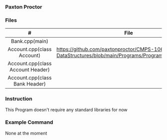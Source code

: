 
### Paxton Proctor

### Files

|   #   | File            | Description                                        |
| :---: | --------------- | -------------------------------------------------- |
|   Bank.cpp(main) |  |
|   Account.cpp(class Account) | https://github.com/paxtonproctor/CMPS-1063-DataStructures/blob/main/Programs/ProgramA2/account.cpp |
|   Account.cpp(class Account Header) |  |
|   Account.cpp(class Bank Header) |  |

### Instruction

This Program doesn't require any standard libraries for now

### Example Command

None at the moment
